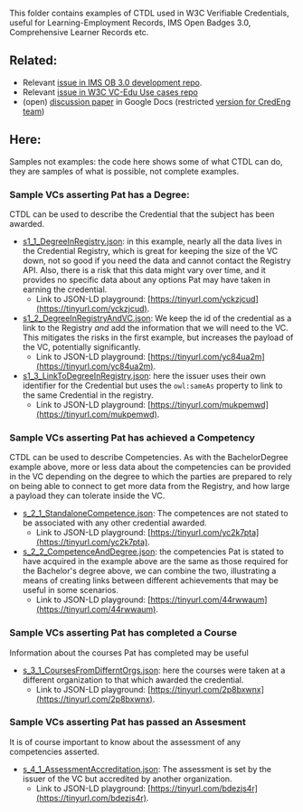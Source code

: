This folder contains examples of CTDL used in W3C Verifiable Credentials, useful for Learning-Employment Records, IMS Open Badges 3.0, Comprehensive Learner Records etc.

## Related:

* Relevant [issue in IMS OB 3.0 development repo](https://github.com/IMSGlobal/openbadges-specification/issues/330).
* Relevant [issue in W3C VC-Edu Use cases repo](https://github.com/w3c-ccg/vc-ed-use-cases/issues/6)
* (open) [discussion paper](https://docs.google.com/document/d/1Ei7uxTeLs_vQPtMpRPx4KVZ-nQ46ySUlXpF1nzhgJUM/edit?usp=sharing) in Google Docs (restricted [version for CredEng team](https://docs.google.com/document/d/1Vp44CutM0oTKNN5gp1DKPe5sJri9rDfh5ItmFLokovg/edit#heading=h.i33feeiez3el))

## Here:
Samples not examples: the code here shows some of what CTDL can do, they are samples of what is possible, not complete examples.

### Sample VCs asserting Pat has a Degree:
CTDL can be used to describe the Credential that the subject has been awarded.

* [s1_1_DegreeInRegistry.json](s1_1_DegreeInRegistry.json): in this example, nearly all the data lives in the Credential Registry, which is great for keeping the size of the VC down, not so good if you need the data and cannot contact the Registry API. Also, there is a risk that this data might vary over time, and it provides no specific data about any options Pat may have taken in earning the credential.
  *  Link to JSON-LD playground: [https://tinyurl.com/yckzjcud](https://tinyurl.com/yckzjcud).
* [s1_2_DegreeInRegistryAndVC.json](s1_2_DegreeInRegistryAndVC.json): We keep the id of the credential as a link to the Registry _and_ add the information that we will need to the VC. This mitigates the risks in the first example, but increases the payload of the VC, potentially significantly.
  *  Link to JSON-LD playground: [https://tinyurl.com/yc84ua2m](https://tinyurl.com/yc84ua2m).
* [s1_3_LinkToDegreeInRegistry.json](s1_3_LinkToDegreeInRegistry.json): here the issuer uses their own identifier for the Credential but uses the `owl:sameAs` property to link to the same Credential in the registry.
  *  Link to JSON-LD playground: [https://tinyurl.com/mukpemwd](https://tinyurl.com/mukpemwd).

### Sample VCs asserting Pat has achieved a Competency
CTDL can be used to describe Competencies. As with the BachelorDegree example above, more or less data about the competencies can be provided in the VC depending on the degree to which the parties are prepared to rely on being able to connect to get more data from the Registry, and how large a payload they can tolerate inside the VC.

* [s_2_1_StandaloneCompetence.json](s_2_1_StandaloneCompetence.json): The competences are not stated to be associated with any other credential awarded.
  *  Link to JSON-LD playground: [https://tinyurl.com/yc2k7pta](https://tinyurl.com/yc2k7pta).
* [s_2_2_CompetenceAndDegree.json](s_2_2_CompetenceAndDegree.json): the competencies Pat is stated to have acquired in the example above are the same as those required for the Bachelor's degree above, we can combine the two, illustrating a means of creating links between different achievements that may be useful in some scenarios.
  *  Link to JSON-LD playground: [https://tinyurl.com/44rwwaum](https://tinyurl.com/44rwwaum).

### Sample VCs asserting Pat has completed a Course
Information about the courses Pat has completed may be useful

* [s_3_1_CoursesFromDifferntOrgs.json](s_3_1_CoursesFromDifferntOrgs.json): here the courses were taken at a different organization to that which awarded the credential.
  *  Link to JSON-LD playground: [https://tinyurl.com/2p8bxwnx](https://tinyurl.com/2p8bxwnx).

### Sample VCs asserting Pat has passed an Assesment
It is of course important to know about the assessment of any competencies asserted.

* [s_4_1_AssessmentAccreditation.json](s_4_1_AssessmentAccreditation.json): The assessment is set by the issuer of the VC but accredited by another organization.
  *  Link to JSON-LD playground: [https://tinyurl.com/bdezjs4r](https://tinyurl.com/bdezjs4r).
